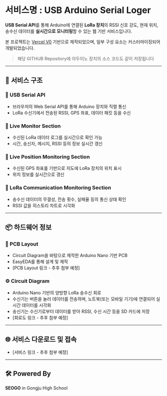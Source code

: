 # 서비스명 : USB Arduino Serial Loger

**USB Serial API**를 통해 Arduino에 연결된 **LoRa 장치**의 RSSI 신호 강도, 현재 위치, 송수신 데이터를 **실시간으로 모니터링**할 수 있는 웹 기반 서비스입니다.  

본 프로젝트는 [Vercel V0](https://vercel.com/v0) 기반으로 제작되었으며, 일부 구성 요소는 커스터마이징되어 개발되었습니다.

> 해당 GITHUB Repository에 아두이노 장치의 소스 코드도 같이 저장됩니다

---

## 🧩 서비스 구조

### 🔌 USB Serial API
- 브라우저의 Web Serial API를 통해 Arduino 장치와 직렬 통신
- LoRa 수신기에서 전송된 RSSI, GPS 좌표, 데이터 패킷 등을 수신

### 📡 Live Monitor Section
- 수신된 LoRa 데이터 로그를 실시간으로 확인 가능
- 시간, 송신자, 메시지, RSSI 등의 정보 실시간 갱신

### 📍 Live Position Monitoring Section
- 수신된 GPS 좌표를 기반으로 지도에 LoRa 장치의 위치 표시
- 위치 정보를 실시간으로 갱신

### 🔄 LoRa Communication Monitoring Section
- 송수신 데이터의 무결성, 전송 횟수, 실패율 등의 통신 상태 확인
- RSSI 값을 히스토리 차트로 시각화


---

## 📦 하드웨어 정보

### 💾 PCB Layout
- Circuit Diagram을 바탕으로 제작한 Arduino Nano 기반 PCB
- EasyEDA를 통해 설계 및 제작
- [PCB Layout 링크 - 추후 첨부 예정]

### ⚙️ Circuit Diagram
- Arduino Nano 기반의 양방향 LoRa 송수신 회로
- 수신기는 버튼을 눌러 데이터를 전송하며, 노트북(또는 모바일 기기)에 연결되어 실시간 데이터를 시각화
- 송신기는 수신기로부터 데이터를 받아 RSSI, 수신 시간 등을 SD 카드에 저장
- [회로도 링크 - 추후 첨부 예정]


---

## 🌐 서비스 다운로드 및 접속

- [서비스 링크 - 추후 첨부 예정]


---

## 🛠 Powered By

**SEOGO** in Gongju High School
